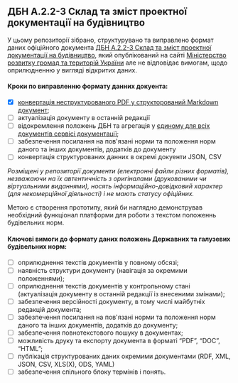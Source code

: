 ## ДБН A.2.2-3 Склад та зміст проектної документації на будівництво

У цьому репозиторії зібрано, структурувано та виправлено формат даних офіційного документа [ДБН A.2.2-3 Склад та зміст проектної документації на будівництво](https://www.minregion.gov.ua/wp-content/uploads/2017/12/6.1.-DBN-A.2.2-32014.-Sklad-ta-zmist-proektnoyi-dokumen.pdf), який опублікований на сайті [Міністерство розвитку громад та територій України](https://www.minregion.gov.ua/napryamki-diyalnosti/building/tech-reg/normuvannia/derzhavni-ta-galuzevi-budivelni-normi/) але не відповідає вимогам, щодо  оприлюдненню у вигляді відкритих даних.

#### Кроки по виправленню формату данних докуента:
- [x] [конвертація неструктурованого PDF у структорований Markdown документ](dbn-a-2-2-3.md);
- [ ] актуалізація документу в останній редакції
- [ ] відокремлення положень ДБН та агрегація у [єдиному для всіх документів сервісі документації](https://github.com/opncds/open-codes);
- [ ] забезпечення посилання на пов'язані норми та положення норм даного та інших документів, додатків до документу
- [ ] конвертація структурованих данних в окремі докуенти JSON, CSV

_Розміщені у репозиторії документи (електронні файли різних форматів), 
незважаючи на їх автентичність з оригіналами (друкованими чи віртуальними виданнями), 
носять інформаційно-довідковий характер (для некомерційної діяльності) 
і не мають статусу офіційних._

Метою є створення прототипу, який би наглядно демонстрував необхідний функціонал платформи для роботи з текстом положеннь будівельних норм.

#### Ключові вимоги до формату даних положень Державних та галузевих будівельних норм:
- [ ] оприлюднення текстів документів у повному обсязі;
- [ ] наявність структури документу (навігація за окремими положеннями);
- [ ] оприлюднення текстів документів у контрольному стані (актуалізація документу в останній редакції із внесеними змінами);
- [ ] забезпечення версійності документу, в тому числі майбутніх редакцій документа;
- [ ] забезпечення посилання на пов'язані норми та положення норм даного та інших документів, додатків до документу;
- [ ] забезпечення повнотекстового пошуку в документах;
- [ ] можливість друку та експорту документа в форматі “PDF”, “DOC”, “HTML”;
- [ ] публікація структурованих даних окремими документами (RDF, XML, JSON, CSV, XLS(X), ODS, YAML)
- [ ] забезпечення спільного блоку термінів і понять.

